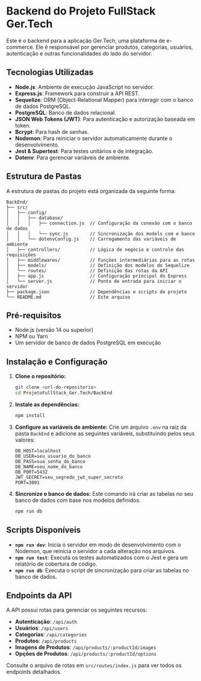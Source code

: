 # Backend do Projeto FullStack Ger.Tech

Este é o backend para a aplicação Ger.Tech, uma plataforma de e-commerce. Ele é responsável por gerenciar produtos, categorias, usuários, autenticação e outras funcionalidades do lado do servidor.

## Tecnologias Utilizadas

*   **Node.js**: Ambiente de execução JavaScript no servidor.
*   **Express.js**: Framework para construir a API REST.
*   **Sequelize**: ORM (Object-Relational Mapper) para interagir com o banco de dados PostgreSQL.
*   **PostgreSQL**: Banco de dados relacional.
*   **JSON Web Tokens (JWT)**: Para autenticação e autorização baseada em token.
*   **Bcrypt**: Para hash de senhas.
*   **Nodemon**: Para reiniciar o servidor automaticamente durante o desenvolvimento.
*   **Jest & Supertest**: Para testes unitários e de integração.
*   **Dotenv**: Para gerenciar variáveis de ambiente.

## Estrutura de Pastas

A estrutura de pastas do projeto está organizada da seguinte forma:

```
BackEnd/
├── src/
│   ├── config/
│   │   ├── database/
│   │   │   ├── connection.js  // Configuração da conexão com o banco de dados
│   │   │   └── sync.js        // Sincronização dos models com o banco
│   │   └── dotenvConfig.js    // Carregamento das variáveis de ambiente
│   ├── controllers/           // Lógica de negócio e controle das requisições
│   ├── middlewares/           // Funções intermediárias para as rotas
│   ├── models/                // Definição dos modelos do Sequelize
│   └── routes/                // Definição das rotas da API
│   ├── app.js                 // Configuração principal do Express
│   └── server.js              // Ponto de entrada para iniciar o servidor
├── package.json               // Dependências e scripts do projeto
└── README.md                  // Este arquivo
```

## Pré-requisitos

*   Node.js (versão 14 ou superior)
*   NPM ou Yarn
*   Um servidor de banco de dados PostgreSQL em execução

## Instalação e Configuração

1.  **Clone o repositório:**
    ```bash
    git clone <url-do-repositorio>
    cd ProjetoFullStack_Ger.Tech/BackEnd
    ```

2.  **Instale as dependências:**
    ```bash
    npm install
    ```

3.  **Configure as variáveis de ambiente:**
    Crie um arquivo `.env` na raiz da pasta `BackEnd` e adicione as seguintes variáveis, substituindo pelos seus valores:
    ```env
    DB_HOST=localhost
    DB_USER=seu_usuario_do_banco
    DB_PASS=sua_senha_do_banco
    DB_NAME=seu_nome_do_banco
    DB_PORT=5432
    JWT_SECRET=seu_segredo_jwt_super_secreto
    PORT=3001
    ```

4.  **Sincronize o banco de dados:**
    Este comando irá criar as tabelas no seu banco de dados com base nos modelos definidos.
    ```bash
    npm run db
    ```

## Scripts Disponíveis

*   **`npm run dev`**: Inicia o servidor em modo de desenvolvimento com o Nodemon, que reinicia o servidor a cada alteração nos arquivos.
*   **`npm run test`**: Executa os testes automatizados com o Jest e gera um relatório de cobertura de código.
*   **`npm run db`**: Executa o script de sincronização para criar as tabelas no banco de dados.

## Endpoints da API

A API possui rotas para gerenciar os seguintes recursos:

*   **Autenticação**: `/api/auth`
*   **Usuários**: `/api/users`
*   **Categorias**: `/api/categories`
*   **Produtos**: `/api/products`
*   **Imagens de Produtos**: `/api/products/:productId/images`
*   **Opções de Produtos**: `/api/products/:productId/options`

Consulte o arquivo de rotas em `src/routes/index.js` para ver todos os endpoints detalhados.
